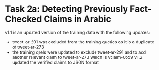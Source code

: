 # Task 2a: Detecting Previously Fact-Checked Claims in Arabic
v1.1 is an updated version of the training data with the following updates:
* tweet-ar-291 was excluded from the training queries as it is a duplicate of tweet-ar-273
* the training qrels were updated to exclude tweet-ar-291 and to add another relevant claim to tweet-ar-273 which is vclaim-0559
v1.2 updated the verified claims to JSON format